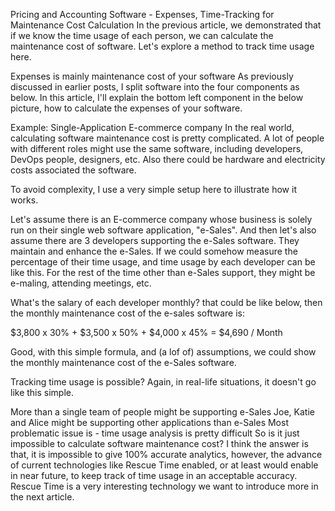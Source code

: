 Pricing and Accounting Software - Expenses, Time-Tracking for Maintenance Cost Calculation
In the previous article, we demonstrated that if we know the time usage of each person, we can calculate the maintenance cost of software. Let's explore a method to track time usage here.

Expenses is mainly maintenance cost of your software
As previously discussed in earlier posts, I split software into the four components as below. In this article, I'll explain the bottom left component in the below picture, how to calculate the expenses of your software.


Example: Single-Application E-commerce company
In the real world, calculating software maintenance cost is pretty complicated. A lot of people with different roles might use the same software, including developers, DevOps people, designers, etc. Also there could be hardware and electricity costs associated the software.

To avoid complexity, I use a very simple setup here to illustrate how it works.


Let's assume there is an E-commerce company whose business is solely run on their single web software application, "e-Sales". And then let's also assume there are 3 developers supporting the e-Sales software. They maintain and enhance the e-Sales.
If we could somehow measure the percentage of their time usage, and time usage by each developer can be like this. For the rest of the time other than e-Sales support, they might be e-maling, attending meetings, etc.


What's the salary of each developer monthly? that could be like below, then the monthly maintenance cost of the e-sales software is:


$3,800 x 30% + $3,500 x 50% + $4,000 x 45% 
= $4,690 / Month

Good, with this simple formula, and (a lof of) assumptions, we could show the monthly maintenance cost of the e-Sales software.

Tracking time usage is possible?
Again, in real-life situations, it doesn't go like this simple.

More than a single team of people might be supporting e-Sales
Joe, Katie and Alice might be supporting other applications than e-Sales
Most problematic issue is - time usage analysis is pretty difficult
So is it just impossible to calculate software maintenance cost? I think the answer is that, it is impossible to give 100% accurate analytics, however, the advance of current technologies like Rescue Time enabled, or at least would enable in near future, to keep track of time usage in an acceptable accuracy. Rescue Time is a very interesting technology we want to introduce more in the next article.